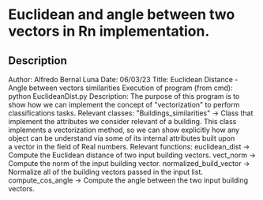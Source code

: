 # Euclidean and angle between two vectors in Rn implementation.

## Description

Author: Alfredo Bernal Luna
Date: 06/03/23
Title: Euclidean Distance - Angle between vectors similarities
Execution of program (from cmd): python EuclideanDist.py
Description: The purpose of this program is to show how we can implement
             the concept of "vectorization" to perform classifications tasks.
Relevant classes: "Buildings_similarities" -> Class that implement the attributes
                   we consider relevant of a building. This class implements a 
                   vectorization method, so we can show explicitly how any object
                   can be understand via some of its internal attributes built upon             
                   a vector in the field of Real numbers.
Relevant functions: euclidean_dist -> Compute the Euclidean distance of two input building
                    vectors.
                    vect_norm -> Compute the norm of the input building vector.
                    normalized_build_vector -> Normalize all of the building vectors passed
                    in the input list.
                    compute_cos_angle -> Compute the angle between the two input building
                    vectors.    
